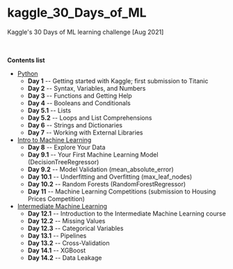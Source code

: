 # kaggle_30_Days_of_ML
Kaggle's 30 Days of ML learning challenge [Aug 2021]  
<br><br>


**Contents list**
* [Python](https://www.kaggle.com/learn/python)
  * **Day 1** -- Getting started with Kaggle; first submission to Titanic
  * **Day 2** -- Syntax, Variables, and Numbers
  * **Day 3** -- Functions and Getting Help
  * **Day 4** -- Booleans and Conditionals
  * **Day 5.1** -- Lists
  * **Day 5.2** -- Loops and List Comprehensions
  * **Day 6** -- Strings and Dictionaries
  * **Day 7** -- Working with External Libraries
* [Intro to Machine Learning](https://www.kaggle.com/learn/intro-to-machine-learning)
  * **Day 8** -- Explore Your Data
  * **Day 9.1** -- Your First Machine Learning Model (DecisionTreeRegressor)
  * **Day 9.2** -- Model Validation (mean_absolute_error)
  * **Day 10.1** -- Underfitting and Overfitting (max_leaf_nodes)
  * **Day 10.2** -- Random Forests (RandomForestRegressor)
  * **Day 11** -- Machine Learning Competitions (submission to Housing Prices Competition)
* [Intermediate Machine Learning](https://www.kaggle.com/learn/intermediate-machine-learning)
  * **Day 12.1** -- Introduction to the Intermediate Machine Learning course
  * **Day 12.2** -- Missing Values
  * **Day 12.3** -- Categorical Variables
  * **Day 13.1** -- Pipelines
  * **Day 13.2** -- Cross-Validation
  * **Day 14.1** -- XGBoost
  * **Day 14.2** -- Data Leakage
